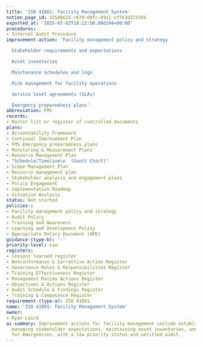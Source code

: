 ```yaml
---
title: 'ISO 41001: Facility Management System'
notion_page_id: 1b5d6625-c679-80fc-8911-cf753d275394
exported_at: '2025-07-02T18:12:50.086594+00:00'
procedures:
- Internal Audit Procedure
improvement-action: 'Facility management policy and strategy

  Stakeholder requirements and expectations

  Asset inventories

  Maintenance schedules and logs

  Risk management for facility operations

  Service level agreements (SLAs)

  Emergency preparedness plans'
abbreviation: FMS
records:
- Master list or register of controlled documents
plans:
- Accountability Framework
- Continual Improvement Plan
- FMS Emergency preparedness plans
- Monitoring & Measurement Plans
- Resource Management Plan
- "Schedule/Timeline\n  (Gantt Chart)"
- Scope Management Plan
- Resource management plan
- Stakeholder analysis and engagement plans
- Policy Engagement
- Implementation Roadmap
- Situation Analysis
status: Not started
policies-:
- Facility management policy and strategy
- Audit Policy
- Training and Awareness
- Learning and Development Policy
- Appropriate Policy Document (APD)
guidance-(type-b): '-'
priority-level: Low
registers:
- Lessons learned register
- Nonconformance & Corrective Action Register
- Governance Roles & Responsibilities Register
- Training Effectiveness Register
- Management Review Actions Register
- Objectives & Actions Register
- Audit Schedule & Findings Register
- Training & Competence Register
requirement-(type-a): ISO 41001
name: 'ISO 41001: Facility Management System'
owner:
- Ryan Laird
ai-summary: Improvement actions for facility management include establishing policies,
  managing stakeholder expectations, maintaining asset inventories, and preparing
  for emergencies, with a low priority status and verified audit.
---
```


